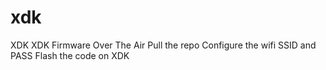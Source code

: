 # xdk
 XDK 
XDK Firmware Over The Air
Pull the repo
Configure the wifi SSID and PASS 
Flash the code on XDK
